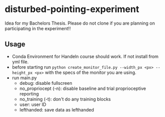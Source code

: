 # disturbed-pointing-experiment
Idea for my Bachelors Thesis. 
Please do not clone if you are planning on participating in the experiment!!

## Usage
- Conda Environment for Handeln course should work. If not install from yml file.
- before starting run `python create_monitor_file.py --width_px <px> --height_px <px>` with the specs of the monitor you are using.  
- run main.py
	- debug: disable fullscreen
    - no_propriocept (-n): disable baseline and trial proprioceptive reporting
    - no_training (-t): don't do any training blocks
    - user: user ID
    - lefthanded: save data as lefthanded
	<!---
	- distortion (-d): set to either random (default), none, straight, rotate, repell, burst
	-->
